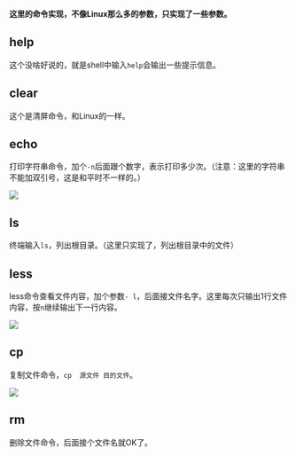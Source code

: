 **这里的命令实现，不像Linux那么多的参数，只实现了一些参数。**

## help

这个没啥好说的，就是shell中输入``help``会输出一些提示信息。

## clear

这个是清屏命令，和Linux的一样。

## echo

打印字符串命令，加个``-n``后面跟个数字，表示打印多少次。（注意：这里的字符串不能加双引号，这是和平时不一样的。）

![](https://img.xujintong.com/2023/10/29/d0a6eb7cee893.webp)

## ls

终端输入``ls``，列出根目录。（这里只实现了，列出根目录中的文件）

## less

less命令查看文件内容，加个参数``- l``，后面接文件名字。这里每次只输出1行文件内容，按``n``继续输出下一行内容。

![](https://img.xujintong.com/2023/10/29/8cb55eb0.webp)

## cp

复制文件命令，``cp  源文件 目的文件``。

![](https://img.xujintong.com/2023/10/29/f0846e11c2524.webp)

## rm

删除文件命令，后面接个文件名就OK了。